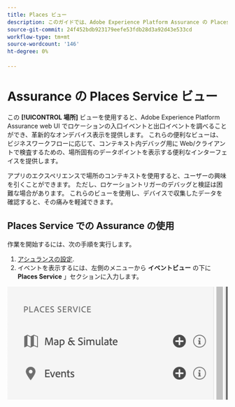```yaml
---
title: Places ビュー
description: このガイドでは、Adobe Experience Platform Assurance の Places ビューに関する詳細情報を説明します。
source-git-commit: 24f452bdb923179eefe53fdb28d3a92d43e533cd
workflow-type: tm+mt
source-wordcount: '146'
ht-degree: 0%

---
```



# Assurance の Places Service ビュー

この **[!UICONTROL 場所]** ビューを使用すると、Adobe Experience Platform Assurance web UI でロケーションの入口イベントと出口イベントを調べることができ、革新的なオンデバイス表示を提供します。 これらの便利なビューは、ビジネスワークフローに応じて、コンテキスト内デバッグ用に Web/クライアントで検査するための、場所固有のデータポイントを表示する便利なインターフェイスを提供します。

アプリのエクスペリエンスで場所のコンテキストを使用すると、ユーザーの興味を引くことができます。 ただし、ロケーショントリガーのデバッグと検証は困難な場合があります。 これらのビューを使用し、デバイスで収集したデータを確認すると、その痛みを軽減できます。

## Places Service での Assurance の使用

作業を開始するには、次の手順を実行します。

1. [アシュランスの設定](../tutorials/implement-assurance.md).
2. イベントを表示するには、左側のメニューから **イベントビュー** の下に **Places Service** 」セクションに入力します。

![](./images/places-service/places-view.png)
